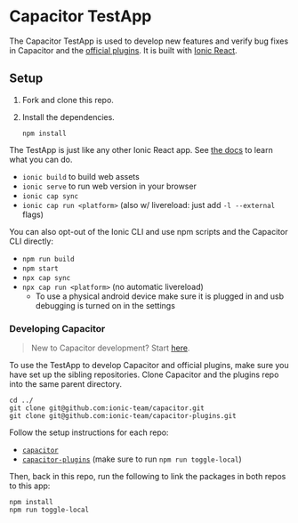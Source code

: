 # Capacitor TestApp

The Capacitor TestApp is used to develop new features and verify bug fixes in Capacitor and the [official plugins](https://github.com/ionic-team/capacitor-plugins). It is built with [Ionic React](https://ionicframework.com/react).

## Setup

1. Fork and clone this repo.
2. Install the dependencies.

   ```shell
   npm install
   ```

The TestApp is just like any other Ionic React app. See [the docs](https://ionicframework.com/docs/react) to learn what you can do.

- `ionic build` to build web assets
- `ionic serve` to run web version in your browser
- `ionic cap sync`
- `ionic cap run <platform>` (also w/ livereload: just add `-l --external` flags)

You can also opt-out of the Ionic CLI and use npm scripts and the Capacitor CLI directly:

- `npm run build`
- `npm start`
- `npx cap sync`
- `npx cap run <platform>` (no automatic livereload)
  - To use a physical android device make sure it is plugged in and usb debugging is turned on in the settings

### Developing Capacitor

> New to Capacitor development? Start [here](https://github.com/ionic-team/capacitor/blob/HEAD/CONTRIBUTING.md#developing-capacitor).

To use the TestApp to develop Capacitor and official plugins, make sure you have set up the sibling repositories. Clone Capacitor and the plugins repo into the same parent directory.

```
cd ../
git clone git@github.com:ionic-team/capacitor.git
git clone git@github.com:ionic-team/capacitor-plugins.git
```

Follow the setup instructions for each repo:

- [`capacitor`](https://github.com/ionic-team/capacitor/blob/HEAD/CONTRIBUTING.md)
- [`capacitor-plugins`](https://github.com/ionic-team/capacitor-plugins/blob/main/CONTRIBUTING.md) (make sure to run `npm run toggle-local`)

Then, back in this repo, run the following to link the packages in both repos to this app:

```shell
npm install
npm run toggle-local
```
